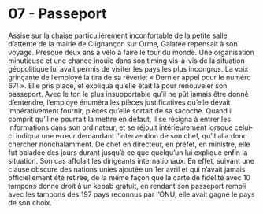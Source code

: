 # 07 - Passeport

Assise sur la chaise particulièrement inconfortable de la petite salle d’attente de la mairie de Clignançon sur Orme, Galatée repensait à son voyage. Presque deux ans à vélo à faire le tour du monde. Une organisation minutieuse et une chance inouïe dans son timing vis-à-vis de la situation géopolitique lui avait permis de visiter les pays les plus incongrus. La voix grinçante de l’employé la tira de sa rêverie: « Dernier appel pour le numéro 67! ». Elle pris place, et expliqua qu’elle était là pour renouveler son passeport. Avec le ton le plus insupportable qu’il ne pût jamais être donné d’entendre, l’employé énuméra les pièces justificatives qu’elle devait impérativement fournir, pièces qu’elle sortait de sa sacoche. Quand il comprit qu’il ne pourrait la mettre en défaut, il se résigna à entrer les informations dans son ordinateur, et se réjouit intérieurement lorsque celui-ci indiqua une erreur demandant l’intervention de son chef, qu’il alla donc chercher nonchalamment. De chef en directeur, en préfet, en ministre, elle fut baladée des jours durant jusqu’à ce que quelqu’un lui explique enfin la situation. Son cas affolait les dirigeants internationaux. En effet, suivant une clause obscure des nations unies ajoutée un 1er avril et qui n’avait jamais officiellement été retirée, de la même façon que la carte de fidélité avec 10 tampons donne droit à un kebab gratuit, en rendant son passeport rempli avec les tampons des 197 pays reconnus par l’ONU, elle avait gagné le pays de son choix.
